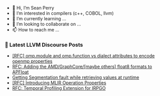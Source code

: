 - 👋 Hi, I’m Sean Perry
- 👀 I’m interested in compilers (c++, COBOL, llvm)
- 🌱 I’m currently learning ...
- 💞️ I’m looking to collaborate on ...
- 📫 How to reach me ...

<!---
s66perry/s66perry is a ✨ special ✨ repository because its `README.md` (this file) appears on your GitHub profile.
You can click the Preview link to take a look at your changes.
--->
### 📕 Latest LLVM Discourse Posts

<!-- DISCOURSE-LLVM:START -->
- [[RFC] omp.module and omp.function vs dialect attributes to encode openmp properties](https://discourse.llvm.org/t/rfc-omp-module-and-omp-function-vs-dialect-attributes-to-encode-openmp-properties/67998#post_16)
- [RFC: Adding the AMD/GraphCore/[maybe others] float8 formats to APFloat](https://discourse.llvm.org/t/rfc-adding-the-amd-graphcore-maybe-others-float8-formats-to-apfloat/67969#post_2)
- [Getting Segmentation fault while retrieving values at runtime](https://discourse.llvm.org/t/getting-segmentation-fault-while-retrieving-values-at-runtime/67516?page=2#post_40)
- [[RFC] Introducing MLIR Operation Properties](https://discourse.llvm.org/t/rfc-introducing-mlir-operation-properties/67846#post_10)
- [RFC: Temporal Profiling Extension for IRPGO](https://discourse.llvm.org/t/rfc-temporal-profiling-extension-for-irpgo/68068#post_1)
<!-- DISCOURSE-LLVM:END -->

